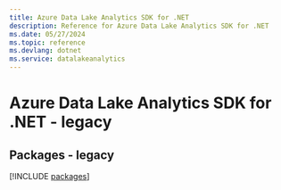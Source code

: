 ```yaml
---
title: Azure Data Lake Analytics SDK for .NET
description: Reference for Azure Data Lake Analytics SDK for .NET
ms.date: 05/27/2024
ms.topic: reference
ms.devlang: dotnet
ms.service: datalakeanalytics
---
```

# Azure Data Lake Analytics SDK for .NET - legacy
## Packages - legacy
[!INCLUDE [packages](data-lake-analytics-index.md)]